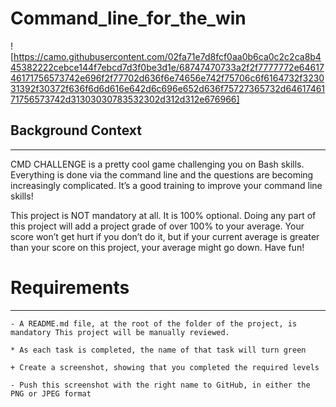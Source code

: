 # Command_line_for_the_win

![https://camo.githubusercontent.com/02fa71e7d8fcf0aa0b6ca0c2c2ca8b445382222cebce144f7ebcd7d3f0be3d1e/68747470733a2f2f7777772e6461746171756573742e696f2f77702d636f6e74656e742f75706c6f6164732f323031392f30372f636f6d6d616e642d6c696e652d636f75727365732d6461746171756573742d31303030783532302d312d312e676966]

## Background Context
-----------

CMD CHALLENGE is a pretty cool game challenging you on Bash skills. Everything is done via the command line and the questions are becoming increasingly complicated. It’s a good training to improve your command line skills!

This project is NOT mandatory at all. It is 100% optional. Doing any part of this project will add a project grade of over 100% to your average. Your score won’t get hurt if you don’t do it, but if your current average is greater than your score on this project, your average might go down. Have fun!

# Requirements
-----------------

    - A README.md file, at the root of the folder of the project, is mandatory This project will be manually reviewed.

    * As each task is completed, the name of that task will turn green

    + Create a screenshot, showing that you completed the required levels
 
    - Push this screenshot with the right name to GitHub, in either the PNG or JPEG format
